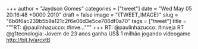
+++
author = "Jaydson Gomes"
categories = ["tweet"]
date = "Wed May 05 20:16:48 +0000 2010"
draft = false
image = "{TWEET_IMAGE}"
slug = "6b6f6ac239b5b9a121c2f6e06d3e5ce786df0a70"
tags = ["tweet"]
title = """RT: @paulinhazucco: #inve..."""
+++
RT: @paulinhazucco: #inveja RT @g1tecnologia: Jovem de 23 anos ganha US$ 1 milhão jogando videogame http://bit.ly/arcxtB
